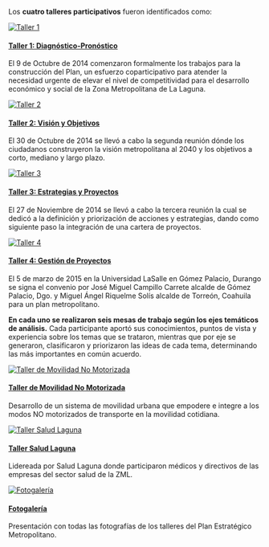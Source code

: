 
Los **cuatro talleres participativos** fueron identificados como:

<div class="row">
<div class="col-sm-6 col-md-3">
<div class="thumbnail tarjetas-thumbnail">
<a href="mesa-1.html"><img class="img-thumbnail tarjetas-imagen" src="mesa-1/imagen.jpg" alt="Taller 1"></a>
<div class="caption">
  <h4 class="tarjetas-nombre"><a href="mesa-1.html">Taller 1: Diagnóstico-Pronóstico</a></h4>
  <p class="tarjetas-descripcion">El 9 de Octubre de 2014 comenzaron formalmente los trabajos para la construcción del Plan, un esfuerzo coparticipativo para atender la necesidad urgente de elevar el nivel de competitividad para el desarrollo económico y social de la Zona Metropolitana de La Laguna.</p>
</div>
</div>
</div>
<div class="col-sm-6 col-md-3">
<div class="thumbnail tarjetas-thumbnail">
<a href="mesa-2.html"><img class="img-thumbnail tarjetas-imagen" src="mesa-2/imagen.jpg" alt="Taller 2"></a>
<div class="caption">
  <h4 class="tarjetas-nombre"><a href="mesa-2.html">Taller 2: Visión y Objetivos</a></h4>
  <p class="tarjetas-descripcion">El 30 de Octubre de 2014 se llevó a cabo la segunda reunión dónde los ciudadanos construyeron la visión metropolitana al 2040 y los objetivos a corto, mediano y largo plazo.</p>
</div>
</div>
</div>
<div class="col-sm-6 col-md-3">
<div class="thumbnail tarjetas-thumbnail">
<a href="mesa-3.html"><img class="img-thumbnail tarjetas-imagen" src="mesa-3/imagen.jpg" alt="Taller 3"></a>
<div class="caption">
  <h4 class="tarjetas-nombre"><a href="mesa-3.html">Taller 3: Estrategias y Proyectos</a></h4>
  <p class="tarjetas-descripcion">El 27 de Noviembre de 2014 se llevó a cabo la tercera reunión la cual se dedicó a la definición y priorización de acciones y estrategias, dando como siguiente paso la integración de una cartera de proyectos.</p>
</div>
</div>
</div>
<div class="col-sm-6 col-md-3">
<div class="thumbnail tarjetas-thumbnail">
<a href="mesa-4.html"><img class="img-thumbnail tarjetas-imagen" src="mesa-4/imagen.jpg" alt="Taller 4"></a>
<div class="caption">
  <h4 class="tarjetas-nombre"><a href="mesa-4.html">Taller 4: Gestión de Proyectos</a></h4>
  <p class="tarjetas-descripcion">El 5 de marzo de 2015 en la Universidad LaSalle en Gómez Palacio, Durango se signa el convenio por José Miguel Campillo Carrete alcalde de Gómez Palacio, Dgo. y Miguel Ángel Riquelme Solís alcalde de Torreón, Coahuila para un plan metropolitano.</p>
</div>
</div>
</div>
</div>

**En cada uno se realizaron seis mesas de trabajo según los ejes temáticos de análisis.** Cada participante aportó sus conocimientos, puntos de vista y experiencia sobre los temas que se trataron, mientras que por eje se generaron, clasificaron y priorizaron las ideas de cada tema, determinando las más importantes en común acuerdo.

<div class="row">
<div class="col-sm-6 col-md-3">
<div class="thumbnail tarjetas-thumbnail">
<a href="mesa-movilidad-no-motorizada.html"><img class="img-thumbnail tarjetas-imagen" src="mesa-movilidad-no-motorizada/imagen.jpg" alt="Taller de Movilidad No Motorizada"></a>
<div class="caption">
  <h4 class="tarjetas-nombre"><a href="mesa-movilidad-no-motorizada.html">Taller de Movilidad No Motorizada</a></h4>
  <p class="tarjetas-descripcion">Desarrollo de un sistema de movilidad urbana que empodere e integre a los modos NO motorizados de transporte en la movilidad cotidiana.</p>
</div>
</div>
</div>
<div class="col-sm-6 col-md-3">
<div class="thumbnail tarjetas-thumbnail">
<a href="mesa-salud-laguna.html"><img class="img-thumbnail tarjetas-imagen" src="mesa-salud-laguna/imagen.jpg" alt="Taller Salud Laguna"></a>
<div class="caption">
  <h4 class="tarjetas-nombre"><a href="mesa-salud-laguna.html">Taller Salud Laguna</a></h4>
  <p class="tarjetas-descripcion">Lidereada por Salud Laguna donde participaron médicos y directivos de las empresas del sector salud de la ZML.</p>
</div>
</div>
</div>
<div class="col-sm-6 col-md-3">
<div class="thumbnail tarjetas-thumbnail">
<a href="fotogaleria.html"><img class="img-thumbnail tarjetas-imagen" src="fotogaleria/imagen.jpg" alt="Fotogalería"></a>
<div class="caption">
  <h4 class="tarjetas-nombre"><a href="fotogaleria.html">Fotogalería</a></h4>
  <p class="tarjetas-descripcion">Presentación con todas las fotografías de los talleres del Plan Estratégico Metropolitano.</p>
</div>
</div>
</div>
</div>

